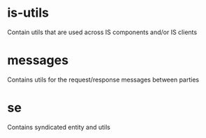 # is-utils
Contain utils that are used across IS components and/or IS clients

# messages

Contains utils for the request/response messages between parties

# se

Contains syndicated entity and utils
